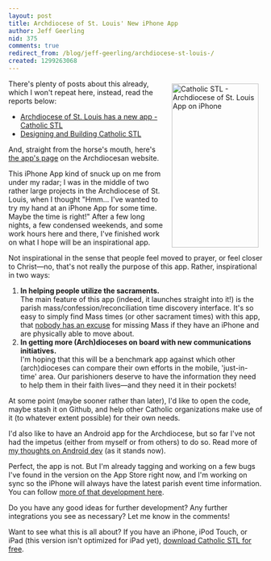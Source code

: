```yaml
---
layout: post
title: Archdiocese of St. Louis' New iPhone App
author: Jeff Geerling
nid: 375
comments: true
redirect_from: /blog/jeff-geerling/archdiocese-st-louis-/
created: 1299263068
---
```

<p><img src="http://www.opensourcecatholic.com/sites/opensourcecatholic.com/files/user-uploads/oscatholic/iphone-4-hires.jpg" alt="Catholic STL - Archdiocese of St. Louis App on iPhone" width="172" height="325" style="float: right; margin: 8px;" />There's plenty of posts about this already, which I won't repeat here, instead, read the reports below:</p><ul><li><a href="http://www.lifeisaprayer.com/blog/2011/archdiocese-st-louis-has-a-new">Archdiocese of St. Louis has a new app - Catholic STL</a></li><li><a href="http://archstldev.com/story/2011/designing-and-buildi">Designing and Building Catholic STL</a></li></ul><p>And, straight from the horse's mouth, here's <a href="http://archstl.org/mobile-app">the app's page</a> on the Archdiocesan website.</p><p>This iPhone App kind of snuck up on me from under my radar; I was in the middle of two rather large projects in the Archdiocese of St. Louis, when I thought "Hmm... I've wanted to try my hand at an iPhone App for some time. Maybe the time is right!" After a few long nights, a few condensed weekends, and some work hours here and there, I've finished work on what I hope will be an inspirational app.</p><p>Not inspirational in the sense that people feel moved to prayer, or feel closer to Christ—no, that's not really the purpose of this app. Rather, inspirational in two ways:</p><ol><li><strong>In helping people utilize the sacraments.</strong><br />The main feature of this app (indeed, it launches straight into it!) is the parish mass/confession/reconciliation time discovery interface. It's so easy to simply find Mass times (or other sacrament times) with this app, that <a href="http://stlouisreview.com/article/2011-03-02/cross-go-mass-sunday">nobody has an excuse</a> for missing Mass if they have an iPhone and are physically able to move about.</li><li><strong>In getting more (Arch)dioceses on board with new communications initiatives.</strong><br />I'm hoping that this will be a benchmark app against which other (arch)dioceses can compare their own efforts in the mobile, 'just-in-time' area. Our parishioners deserve to have the information they need to help them in their faith lives—and they need it in their pockets!</li></ol><p>At some point (maybe sooner rather than later), I'd like to open the code, maybe stash it on Github, and help other Catholic organizations make use of it (to whatever extent possible) for their own needs.</p><p>I'd also like to have an Android app for the Archdiocese, but so far I've not had the impetus (either from myself or from others) to do so. Read more of <a href="http://www.lifeisaprayer.com/blog/2011/developing-android-or-not">my thoughts on Android dev</a> (as it stands now).</p><p>Perfect, the app is not. But I'm already tagging and working on a few bugs I've found in the version on the App Store right now, and I'm working on sync so the iPhone will always have the latest parish event time information. You can follow <a href="http://archstldev.com/project/issues/archstl-mobile?text=&amp;status=All&amp;priorities=All&amp;categories=All&amp;component=All">more of that development here</a>.</p><p>Do you have any good ideas for further development? Any further integrations you see as necessary? Let me know in the comments!</p><p>Want to see what this is all about? If you have an iPhone, iPod Touch, or iPad (this version isn't optimized for iPad yet), <a href="http://itunes.apple.com/us/app/catholic-stl-archdiocese-st/id422420472?mt=8">download Catholic STL for free</a>.</p>
